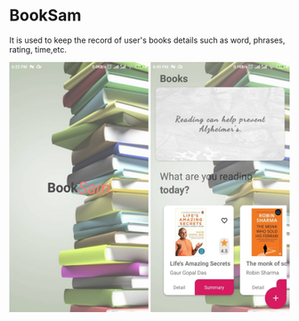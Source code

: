 # BookSam
It is used to keep the record of user's books details such as word, phrases, rating, time,etc.


<img src = "screenshots/image2.jpg" height = 450 width = 250>     <img src = "screenshots/image1" height = 450 width = 250>



